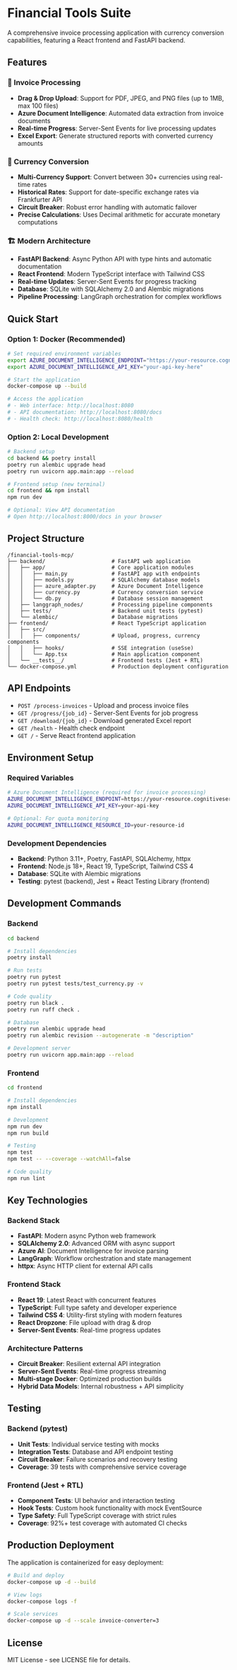 # Financial Tools Suite

A comprehensive invoice processing application with currency conversion capabilities, featuring a React frontend and FastAPI backend.

## Features

### 🧾 Invoice Processing
- **Drag & Drop Upload**: Support for PDF, JPEG, and PNG files (up to 1MB, max 100 files)
- **Azure Document Intelligence**: Automated data extraction from invoice documents
- **Real-time Progress**: Server-Sent Events for live processing updates
- **Excel Export**: Generate structured reports with converted currency amounts

### 💱 Currency Conversion
- **Multi-Currency Support**: Convert between 30+ currencies using real-time rates
- **Historical Rates**: Support for date-specific exchange rates via Frankfurter API
- **Circuit Breaker**: Robust error handling with automatic failover
- **Precise Calculations**: Uses Decimal arithmetic for accurate monetary computations

### 🏗️ Modern Architecture
- **FastAPI Backend**: Async Python API with type hints and automatic documentation
- **React Frontend**: Modern TypeScript interface with Tailwind CSS
- **Real-time Updates**: Server-Sent Events for progress tracking
- **Database**: SQLite with SQLAlchemy 2.0 and Alembic migrations
- **Pipeline Processing**: LangGraph orchestration for complex workflows

## Quick Start

### Option 1: Docker (Recommended)
```bash
# Set required environment variables
export AZURE_DOCUMENT_INTELLIGENCE_ENDPOINT="https://your-resource.cognitiveservices.azure.com/"
export AZURE_DOCUMENT_INTELLIGENCE_API_KEY="your-api-key-here"

# Start the application
docker-compose up --build

# Access the application
# - Web interface: http://localhost:8080
# - API documentation: http://localhost:8080/docs
# - Health check: http://localhost:8080/health
```

### Option 2: Local Development
```bash
# Backend setup
cd backend && poetry install
poetry run alembic upgrade head
poetry run uvicorn app.main:app --reload

# Frontend setup (new terminal)
cd frontend && npm install
npm run dev

# Optional: View API documentation
# Open http://localhost:8000/docs in your browser
```

## Project Structure

```
/financial-tools-mcp/
├── backend/                     # FastAPI web application
│   ├── app/                     # Core application modules
│   │   ├── main.py              # FastAPI app with endpoints
│   │   ├── models.py            # SQLAlchemy database models
│   │   ├── azure_adapter.py     # Azure Document Intelligence
│   │   ├── currency.py          # Currency conversion service
│   │   └── db.py                # Database session management
│   ├── langgraph_nodes/         # Processing pipeline components
│   ├── tests/                   # Backend unit tests (pytest)
│   └── alembic/                 # Database migrations
├── frontend/                    # React TypeScript application
│   ├── src/
│   │   ├── components/          # Upload, progress, currency components
│   │   ├── hooks/               # SSE integration (useSse)
│   │   └── App.tsx              # Main application component
│   └── __tests__/               # Frontend tests (Jest + RTL)
└── docker-compose.yml           # Production deployment configuration
```

## API Endpoints

- `POST /process-invoices` - Upload and process invoice files
- `GET /progress/{job_id}` - Server-Sent Events for job progress
- `GET /download/{job_id}` - Download generated Excel report
- `GET /health` - Health check endpoint
- `GET /` - Serve React frontend application

## Environment Setup

### Required Variables
```bash
# Azure Document Intelligence (required for invoice processing)
AZURE_DOCUMENT_INTELLIGENCE_ENDPOINT=https://your-resource.cognitiveservices.azure.com/
AZURE_DOCUMENT_INTELLIGENCE_API_KEY=your-api-key

# Optional: For quota monitoring
AZURE_DOCUMENT_INTELLIGENCE_RESOURCE_ID=your-resource-id
```

### Development Dependencies
- **Backend**: Python 3.11+, Poetry, FastAPI, SQLAlchemy, httpx
- **Frontend**: Node.js 18+, React 19, TypeScript, Tailwind CSS 4
- **Database**: SQLite with Alembic migrations
- **Testing**: pytest (backend), Jest + React Testing Library (frontend)

## Development Commands

### Backend
```bash
cd backend

# Install dependencies
poetry install

# Run tests
poetry run pytest
poetry run pytest tests/test_currency.py -v

# Code quality
poetry run black .
poetry run ruff check .

# Database
poetry run alembic upgrade head
poetry run alembic revision --autogenerate -m "description"

# Development server
poetry run uvicorn app.main:app --reload
```

### Frontend
```bash
cd frontend

# Install dependencies
npm install

# Development
npm run dev
npm run build

# Testing
npm test
npm test -- --coverage --watchAll=false

# Code quality
npm run lint
```

## Key Technologies

### Backend Stack
- **FastAPI**: Modern async Python web framework
- **SQLAlchemy 2.0**: Advanced ORM with async support
- **Azure AI**: Document Intelligence for invoice parsing
- **LangGraph**: Workflow orchestration and state management
- **httpx**: Async HTTP client for external API calls

### Frontend Stack
- **React 19**: Latest React with concurrent features
- **TypeScript**: Full type safety and developer experience
- **Tailwind CSS 4**: Utility-first styling with modern features
- **React Dropzone**: File upload with drag & drop
- **Server-Sent Events**: Real-time progress updates

### Architecture Patterns
- **Circuit Breaker**: Resilient external API integration
- **Server-Sent Events**: Real-time progress streaming
- **Multi-stage Docker**: Optimized production builds
- **Hybrid Data Models**: Internal robustness + API simplicity

## Testing

### Backend (pytest)
- **Unit Tests**: Individual service testing with mocks
- **Integration Tests**: Database and API endpoint testing
- **Circuit Breaker**: Failure scenarios and recovery testing
- **Coverage**: 39 tests with comprehensive service coverage

### Frontend (Jest + RTL)
- **Component Tests**: UI behavior and interaction testing
- **Hook Tests**: Custom hook functionality with mock EventSource
- **Type Safety**: Full TypeScript coverage with strict rules
- **Coverage**: 92%+ test coverage with automated CI checks

## Production Deployment

The application is containerized for easy deployment:

```bash
# Build and deploy
docker-compose up -d --build

# View logs
docker-compose logs -f

# Scale services
docker-compose up -d --scale invoice-converter=3
```

## License

MIT License - see LICENSE file for details.
